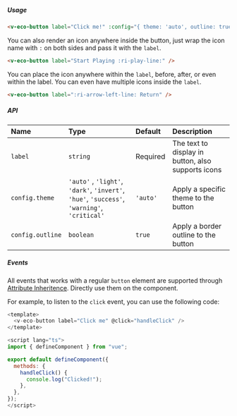 ##### Usage

```html
<v-eco-button label="Click me!" :config="{ theme: 'auto', outline: true }" />
```

You can also render an icon anywhere inside the button, just wrap the icon name with `:` on both sides and pass it with the `label`.

```html
<v-eco-button label="Start Playing :ri-play-line:" />
```

You can place the icon anywhere within the `label`, before, after, or even within the label. You can even have multiple icons inside the `label`.

```html
<v-eco-button label=":ri-arrow-left-line: Return" />
```

##### API

| Name             | Type                                                                                        | Default  | Description                                        |
| :--------------- | :------------------------------------------------------------------------------------------ | :------- | :------------------------------------------------- |
| `label`          | `string`                                                                                    | Required | The text to display in button, also supports icons |
| `config.theme`   | `'auto'` , `'light'`, `'dark'`, `'invert'`, `'hue'`, `'success'`, `'warning'`, `'critical'` | `'auto'` | Apply a specific theme to the button               |
| `config.outline` | `boolean`                                                                                   | `true`   | Apply a border outline to the button               |

##### Events

All events that works with a regular `button` element are supported through [Attribute Inheritence](https://vuejs.org/guide/components/attrs.html#attribute-inheritance). Directly use them on the component.

For example, to listen to the `click` event, you can use the following code:

```js
<template>
  <v-eco-button label="Click me" @click="handleClick" />
</template>

<script lang="ts">
import { defineComponent } from "vue";

export default defineComponent({
  methods: {
    handleClick() {
      console.log("Clicked!");
    },
  },
});
</script>
```
